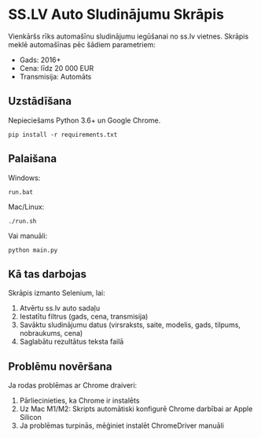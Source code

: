 # SS.LV Auto Sludinājumu Skrāpis

Vienkāršs rīks automašīnu sludinājumu iegūšanai no ss.lv vietnes. Skrāpis meklē automašīnas pēc šādiem parametriem:
- Gads: 2016+
- Cena: līdz 20 000 EUR
- Transmisija: Automāts

## Uzstādīšana

Nepieciešams Python 3.6+ un Google Chrome.

```
pip install -r requirements.txt
```

## Palaišana

Windows:
```
run.bat
```

Mac/Linux:
```
./run.sh
```

Vai manuāli:
```
python main.py
```

## Kā tas darbojas

Skrāpis izmanto Selenium, lai:
1. Atvērtu ss.lv auto sadaļu
2. Iestatītu filtrus (gads, cena, transmisija)
3. Savāktu sludinājumu datus (virsraksts, saite, modelis, gads, tilpums, nobraukums, cena)
4. Saglabātu rezultātus teksta failā

## Problēmu novēršana

Ja rodas problēmas ar Chrome draiveri:
1. Pārliecinieties, ka Chrome ir instalēts
2. Uz Mac M1/M2: Skripts automātiski konfigurē Chrome darbībai ar Apple Silicon
3. Ja problēmas turpinās, mēģiniet instalēt ChromeDriver manuāli 
